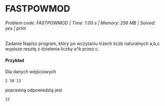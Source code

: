 # FASTPOWMOD
###### Problem code: FASTPOWMOD \| Time: 1.00 s \| Memory: 256 MB \| Solved: yes \| print

Zadanie
Napisz program, który po wczytaniu trzech liczb naturalnych a,b,c wypisze resztę z dzielenia liczby a^b przez c.

#### Przykład
Dla danych wejściowych

```
2 30 13
```
poprawną odpowiedzią jest
```
12
```
